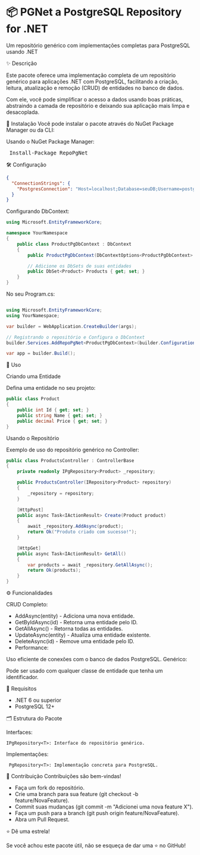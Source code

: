 # 📦 PGNet a PostgreSQL Repository for .NET

Um repositório genérico com implementações completas para PostgreSQL usando .NET

✨ Descrição

Este pacote oferece uma implementação completa de um repositório genérico para aplicações .NET com PostgreSQL, facilitando a criação, leitura, atualização e remoção (CRUD) de entidades no banco de dados.

Com ele, você pode simplificar o acesso a dados usando boas práticas, abstraindo a camada de repositório e deixando sua aplicação mais limpa e desacoplada.

🚀 Instalação
Você pode instalar o pacote através do NuGet Package Manager ou da CLI:

Usando o NuGet Package Manager:
<pre> Install-Package RepoPgNet </pre>

🛠️ Configuração
```json
{
  "ConnectionStrings": {
    "PostgresConnection": "Host=localhost;Database=seuDB;Username=postgres;Password=suasenha;"
  }
}
```
Configurando DbContext:

```csharp
using Microsoft.EntityFrameworkCore;

namespace YourNamespace
{
    public class ProductPgDbContext : DbContext
    {
        public ProductPgDbContext(DbContextOptions<ProductPgDbContext> options) : base(options) { }

        // Adicione os DbSets de suas entidades
        public DbSet<Product> Products { get; set; }
    }
}

```
No seu Program.cs:

```csharp

using Microsoft.EntityFrameworkCore;
using YourNamespace;

var builder = WebApplication.CreateBuilder(args);

// Registrando o repositório e Configura o DbContext
builder.Services.AddRepoPgNet<ProductPgDbContext>(builder.Configuration);

var app = builder.Build();

```
🎯 Uso

Criando uma Entidade

Defina uma entidade no seu projeto:
```csharp
public class Product
{
    public int Id { get; set; }
    public string Name { get; set; }
    public decimal Price { get; set; }
}

```
Usando o Repositório

Exemplo de uso do repositório genérico no Controller:

```csharp
public class ProductsController : ControllerBase
{
    private readonly IPgRepository<Product> _repository;

    public ProductsController(IRepository<Product> repository)
    {
        _repository = repository;
    }

    [HttpPost]
    public async Task<IActionResult> Create(Product product)
    {
        await _repository.AddAsync(product);
        return Ok("Produto criado com sucesso!");
    }

    [HttpGet]
    public async Task<IActionResult> GetAll()
    {
        var products = await _repository.GetAllAsync();
        return Ok(products);
    }
}

```


⚙️ Funcionalidades

CRUD Completo:

* AddAsync(entity) - Adiciona uma nova entidade.
* GetByIdAsync(id) - Retorna uma entidade pelo ID.
* GetAllAsync() - Retorna todas as entidades.
* UpdateAsync(entity) - Atualiza uma entidade existente.
* DeleteAsync(id) - Remove uma entidade pelo ID.
* Performance:

Uso eficiente de conexões com o banco de dados PostgreSQL.
Genérico:

Pode ser usado com qualquer classe de entidade que tenha um identificador.

🧩 Requisitos

* .NET 6 ou superior
* PostgreSQL 12+

🗂️ Estrutura do Pacote

Interfaces:

``` IPgRepository<T>: Interface do repositório genérico. ```
  
Implementações:

``` PgRepository<T>: Implementação concreta para PostgreSQL.```

🤝 Contribuição
Contribuições são bem-vindas!

* Faça um fork do repositório.
* Crie uma branch para sua feature (git checkout -b feature/NovaFeature).
* Commit suas mudanças (git commit -m "Adicionei uma nova feature X").
* Faça um push para a branch (git push origin feature/NovaFeature).
* Abra um Pull Request.

⭐ Dê uma estrela!

Se você achou este pacote útil, não se esqueça de dar uma ⭐ no GitHub!
